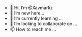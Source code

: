 - 👋 Hi, I’m @Xavmarkz
- 👀 I’m new here...
- 🌱 I’m currently learning ...
- 💞️ I’m looking to collaborate on ...
- 📫 How to reach me ...

<!---
Xavmarkz/Xavmarkz is a ✨ special ✨ repository because its `README.md` (this file) appears on your GitHub profile.
You can click the Preview link to take a look at your changes.
--->
